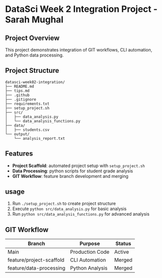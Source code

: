 # DataSci Week 2 Integration Project - Sarah Mughal

## Project Overview
This project demonstrates integration of GIT workflows, CLI automation, and Python data processing.

## Project Structure
```
datasci-week02-integration/
├── README.md
├── tips.md
├── .github
├── .gitignore
├── requirements.txt
├── setup_project.sh
├── src/
│   ├── data_analysis.py
│   └── data_analysis_functions.py
├── data/
│   ├── students.csv
└── output/
    └── analysis_report.txt

```

## Features
- **Project Scaffold**: automated project setup with `setup_project.sh`
- **Data Processing**: python scripts for student grade analysis
- **GIT Workflow**: feature branch development and merging

## usage
1. Run `./setup_project.sh` to create project structure
2. Execute `python src/data_analysis.py` for basic analysis
3. Run `python src/data_analysis_functions.py` for advanced analysis

## GIT Workflow
| Branch | Purpose | Status |
|--------|---------|--------|
| Main | Production Code | Active |
| feature/project-scaffold | CLI Automation | Merged |
| feature/data-processing | Python Analysis | Merged |
```
